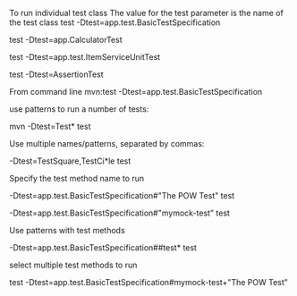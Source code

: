 
To run individual test class
The value for the test parameter is the name of the test class
 test -Dtest=app.test.BasicTestSpecification

 test -Dtest=app.CalculatorTest 
 
 test -Dtest=app.test.ItemServiceUnitTest
 
 
 
 test -Dtest=AssertionTest
 
 
From command line 
mvn:test -Dtest=app.test.BasicTestSpecification
 
use patterns to run a number of tests:

mvn -Dtest=Test* test

Use multiple names/patterns, separated by commas:

 -Dtest=TestSquare,TestCi*le test

Specify the test method name to run
   
  -Dtest=app.test.BasicTestSpecification#"The POW Test" test
  
  -Dtest=app.test.BasicTestSpecification#"mymock-test" test

Use patterns with test methods

 -Dtest=app.test.BasicTestSpecification##test* test

select multiple test methods  to run

   test -Dtest=app.test.BasicTestSpecification#mymock-test+"The POW Test"
   
   
   
   
   
